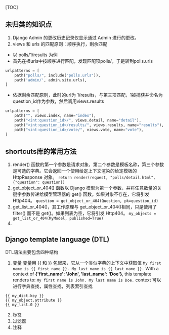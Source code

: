 [TOC]

## 未归类的知识点
1. Django Admin 的更改历史记录仅显示通过 Admin 进行的更改。
2. views 和 urls 的匹配原则：顺序执行，剩余匹配
+ 以 polls/1/results 为例
+ 首先在根urls中按顺序进行匹配，发现匹配项polls/，于是转到polls.urls
```python
urlpatterns = [  
    path("polls/", include("polls.urls")),  
    path('admin/', admin.site.urls),  
]
```
+ 依据剩余匹配原则，此时的url为 1/results，与第三项匹配，1被捕获并命名为question_id作为参数，然后调用views.results
```python
urlpatterns = [  
    path("", views.index, name="index"),  
    path("<int:question_id>/", views.detail, name="detail"),  
    path("<int:question_id>/results/", views.results, name="results"),  
    path("<int:question_id>/vote/", views.vote, name="vote"),  
]
```

## shortcuts库的常用方法

 1. render() 函数的第一个参数是请求对象，第二个参数是模板名称，第三个参数是可选的字典。它会返回一个使用给定上下文渲染的给定模板的 HttpResponse 对象。
`return render(request, "polls/detail.html", {"question": question})`
 2. get_object_or_404() 函数以 Django 模型为第一个参数，并将任意数量的关键字参数传递给模型管理器的 get() 函数。如果对象不存在，它将引发 Http404。
`question = get_object_or_404(Question, pk=question_id)`
 3. get_list_or_404()，其工作原理与 get_object_or_404()相同，只是使用了 filter() 而不是 get()。如果列表为空，它将引发 Http404。
`my_objects = get_list_or_404(MyModel, published=True)`
 4. 


## Django template language (DTL)
DTL语法主要包含四种结构

1. 变量
变量用 {{ 和 }} 包起来，它从一个类似字典的上下文中获取值
`My first name is {{ first_name }}. My last name is {{ last_name }}.`
With a context of **{'first_name': 'John', 'last_name': 'Doe'}**, this template renders to:
`My first name is John. My last name is Doe.`
context 可以进行字典查找，属性查找，列表索引查找
```
{{ my_dict.key }}
{{ my_object.attribute }}
{{ my_list.0 }}
```
2. 标签
3. 过滤器
4. 注释
<!--stackedit_data:
eyJoaXN0b3J5IjpbLTEyMzI0OTU3NDgsMTcwNDQ1MzQzNywtMz
Q4MjY5MTQxLC0xOTQwNTc2OTk5LDc4ODA2NTIxMywtMjAxMjc2
MTc5Nl19
-->